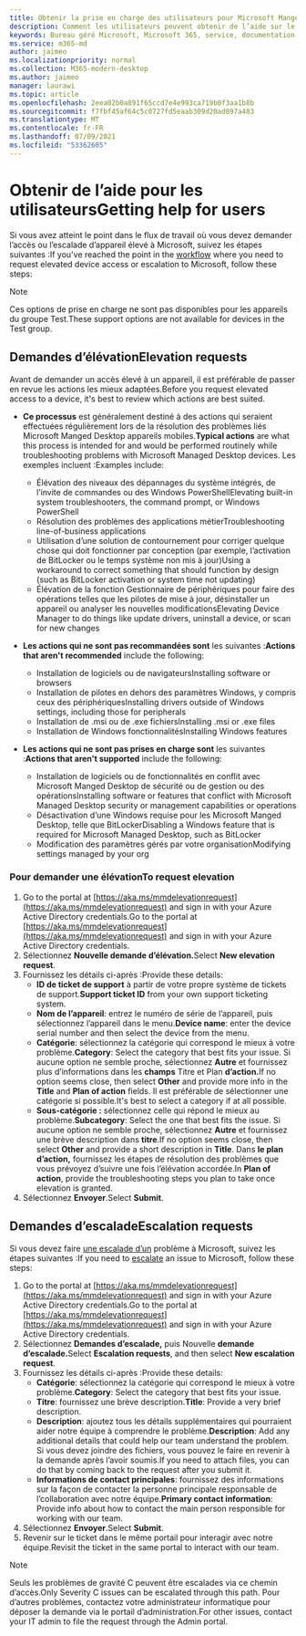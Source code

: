 ```yaml
---
title: Obtenir la prise en charge des utilisateurs pour Microsoft Manged Desktop
description: Comment les utilisateurs peuvent obtenir de l’aide sur le service et les appareils
keywords: Bureau géré Microsoft, Microsoft 365, service, documentation
ms.service: m365-md
author: jaimeo
ms.localizationpriority: normal
ms.collection: M365-modern-desktop
ms.author: jaimeo
manager: laurawi
ms.topic: article
ms.openlocfilehash: 2eea02b0a891f65ccd7e4e993ca719b0f3aa1b8b
ms.sourcegitcommit: f7fbf45af64c5c0727fd5eaab309d20ad097a483
ms.translationtype: MT
ms.contentlocale: fr-FR
ms.lasthandoff: 07/09/2021
ms.locfileid: "53362605"
---
```

# <a name="getting-help-for-users"></a><span data-ttu-id="a8946-104">Obtenir de l’aide pour les utilisateurs</span><span class="sxs-lookup"><span data-stu-id="a8946-104">Getting help for users</span></span>

<span data-ttu-id="a8946-105">Si vous avez atteint le [](../service-description/user-support.md) point dans le flux de travail où vous devez demander l’accès ou l’escalade d’appareil élevé à Microsoft, suivez les étapes suivantes :</span><span class="sxs-lookup"><span data-stu-id="a8946-105">If you've reached the point in the [workflow](../service-description/user-support.md) where you need to request elevated device access or escalation to Microsoft, follow these steps:</span></span>
 
>[!NOTE]
><span data-ttu-id="a8946-106">Ces options de prise en charge ne sont pas disponibles pour les appareils du groupe Test.</span><span class="sxs-lookup"><span data-stu-id="a8946-106">These support options are not available for devices in the Test group.</span></span>

## <a name="elevation-requests"></a><span data-ttu-id="a8946-107">Demandes d’élévation</span><span class="sxs-lookup"><span data-stu-id="a8946-107">Elevation requests</span></span>

<span data-ttu-id="a8946-108">Avant de demander un accès élevé à un appareil, il est préférable de passer en revue les actions les mieux adaptées.</span><span class="sxs-lookup"><span data-stu-id="a8946-108">Before you request elevated access to a device, it's best to review which actions are best suited.</span></span>

- <span data-ttu-id="a8946-109">**Ce processus** est généralement destiné à des actions qui seraient effectuées régulièrement lors de la résolution des problèmes liés Microsoft Manged Desktop appareils mobiles.</span><span class="sxs-lookup"><span data-stu-id="a8946-109">**Typical actions** are what this process is intended for and would be performed routinely while troubleshooting problems with Microsoft Managed Desktop devices.</span></span> <span data-ttu-id="a8946-110">Les exemples incluent :</span><span class="sxs-lookup"><span data-stu-id="a8946-110">Examples include:</span></span>
    - <span data-ttu-id="a8946-111">Élévation des niveaux des dépannages du système intégrés, de l’invite de commandes ou des Windows PowerShell</span><span class="sxs-lookup"><span data-stu-id="a8946-111">Elevating built-in system troubleshooters, the command prompt, or Windows PowerShell</span></span>
    - <span data-ttu-id="a8946-112">Résolution des problèmes des applications métier</span><span class="sxs-lookup"><span data-stu-id="a8946-112">Troubleshooting line-of-business applications</span></span>
    - <span data-ttu-id="a8946-113">Utilisation d’une solution de contournement pour corriger quelque chose qui doit fonctionner par conception (par exemple, l’activation de BitLocker ou le temps système non mis à jour)</span><span class="sxs-lookup"><span data-stu-id="a8946-113">Using a workaround to correct something that should function by design (such as BitLocker activation or system time not updating)</span></span>
    - <span data-ttu-id="a8946-114">Élévation de la fonction Gestionnaire de périphériques pour faire des opérations telles que les pilotes de mise à jour, désinstaller un appareil ou analyser les nouvelles modifications</span><span class="sxs-lookup"><span data-stu-id="a8946-114">Elevating Device Manager to do things like update drivers, uninstall a device, or scan for new changes</span></span>

- <span data-ttu-id="a8946-115">**Les actions qui ne sont pas recommandées sont** les suivantes :</span><span class="sxs-lookup"><span data-stu-id="a8946-115">**Actions that aren't recommended** include the following:</span></span>
    - <span data-ttu-id="a8946-116">Installation de logiciels ou de navigateurs</span><span class="sxs-lookup"><span data-stu-id="a8946-116">Installing software or browsers</span></span>
    - <span data-ttu-id="a8946-117">Installation de pilotes en dehors des paramètres Windows, y compris ceux des périphériques</span><span class="sxs-lookup"><span data-stu-id="a8946-117">Installing drivers outside of Windows settings, including those for peripherals</span></span>
    - <span data-ttu-id="a8946-118">Installation de .msi ou de .exe fichiers</span><span class="sxs-lookup"><span data-stu-id="a8946-118">Installing .msi or .exe files</span></span>
    - <span data-ttu-id="a8946-119">Installation de Windows fonctionnalités</span><span class="sxs-lookup"><span data-stu-id="a8946-119">Installing Windows features</span></span>

- <span data-ttu-id="a8946-120">**Les actions qui ne sont pas prises en charge sont** les suivantes :</span><span class="sxs-lookup"><span data-stu-id="a8946-120">**Actions that aren't supported** include the following:</span></span>
    - <span data-ttu-id="a8946-121">Installation de logiciels ou de fonctionnalités en conflit avec Microsoft Manged Desktop de sécurité ou de gestion ou des opérations</span><span class="sxs-lookup"><span data-stu-id="a8946-121">Installing software or features that conflict with Microsoft Managed Desktop security or management capabilities or operations</span></span>
    - <span data-ttu-id="a8946-122">Désactivation d’une Windows requise pour les Microsoft Manged Desktop, telle que BitLocker</span><span class="sxs-lookup"><span data-stu-id="a8946-122">Disabling a Windows feature that is required for Microsoft Managed Desktop, such as BitLocker</span></span>
    - <span data-ttu-id="a8946-123">Modification des paramètres gérés par votre organisation</span><span class="sxs-lookup"><span data-stu-id="a8946-123">Modifying settings managed by your org</span></span>

### <a name="to-request-elevation"></a><span data-ttu-id="a8946-124">Pour demander une élévation</span><span class="sxs-lookup"><span data-stu-id="a8946-124">To request elevation</span></span>

1. <span data-ttu-id="a8946-125">Go to the portal at [https://aka.ms/mmdelevationrequest](https://aka.ms/mmdelevationrequest) and sign in with your Azure Active Directory credentials.</span><span class="sxs-lookup"><span data-stu-id="a8946-125">Go to the portal at [https://aka.ms/mmdelevationrequest](https://aka.ms/mmdelevationrequest) and sign in with your Azure Active Directory credentials.</span></span>
2. <span data-ttu-id="a8946-126">Sélectionnez **Nouvelle demande d’élévation.**</span><span class="sxs-lookup"><span data-stu-id="a8946-126">Select **New elevation request**.</span></span>
3. <span data-ttu-id="a8946-127">Fournissez les détails ci-après :</span><span class="sxs-lookup"><span data-stu-id="a8946-127">Provide these details:</span></span>
    - <span data-ttu-id="a8946-128">**ID de ticket de support** à partir de votre propre système de tickets de support.</span><span class="sxs-lookup"><span data-stu-id="a8946-128">**Support ticket ID** from your own support ticketing system.</span></span>
    - <span data-ttu-id="a8946-129">**Nom de l’appareil**: entrez le numéro de série de l’appareil, puis sélectionnez l’appareil dans le menu.</span><span class="sxs-lookup"><span data-stu-id="a8946-129">**Device name**: enter the device serial number and then select the device from the menu.</span></span>
    - <span data-ttu-id="a8946-130">**Catégorie**: sélectionnez la catégorie qui correspond le mieux à votre problème.</span><span class="sxs-lookup"><span data-stu-id="a8946-130">**Category**: Select the category that best fits your issue.</span></span> <span data-ttu-id="a8946-131">Si aucune option ne semble proche, sélectionnez **Autre** et fournissez plus d’informations dans les **champs** Titre et Plan **d’action.**</span><span class="sxs-lookup"><span data-stu-id="a8946-131">If no option seems close, then select **Other** and provide more info in the **Title** and **Plan of action** fields.</span></span> <span data-ttu-id="a8946-132">Il est préférable de sélectionner une catégorie si possible.</span><span class="sxs-lookup"><span data-stu-id="a8946-132">It's best to select a category if at all possible.</span></span>
    - <span data-ttu-id="a8946-133">**Sous-catégorie :** sélectionnez celle qui répond le mieux au problème.</span><span class="sxs-lookup"><span data-stu-id="a8946-133">**Subcategory**: Select the one that best fits the issue.</span></span> <span data-ttu-id="a8946-134">Si aucune option ne semble proche, sélectionnez **Autre** et fournissez une brève description dans **titre**.</span><span class="sxs-lookup"><span data-stu-id="a8946-134">If no option seems close, then select **Other** and provide a short description in **Title**.</span></span> <span data-ttu-id="a8946-135">Dans **le plan d’action,** fournissez les étapes de résolution des problèmes que vous prévoyez d’suivre une fois l’élévation accordée.</span><span class="sxs-lookup"><span data-stu-id="a8946-135">In **Plan of action**, provide the troubleshooting steps you plan to take once elevation is granted.</span></span>
4. <span data-ttu-id="a8946-136">Sélectionnez **Envoyer**.</span><span class="sxs-lookup"><span data-stu-id="a8946-136">Select **Submit**.</span></span>


## <a name="escalation-requests"></a><span data-ttu-id="a8946-137">Demandes d’escalade</span><span class="sxs-lookup"><span data-stu-id="a8946-137">Escalation requests</span></span>


<span data-ttu-id="a8946-138">Si vous devez faire [une escalade d’un](../service-description/user-support.md#escalation-portal) problème à Microsoft, suivez les étapes suivantes :</span><span class="sxs-lookup"><span data-stu-id="a8946-138">If you need to [escalate](../service-description/user-support.md#escalation-portal) an issue to Microsoft, follow these steps:</span></span>

1. <span data-ttu-id="a8946-139">Go to the portal at [https://aka.ms/mmdelevationrequest](https://aka.ms/mmdelevationrequest) and sign in with your Azure Active Directory credentials.</span><span class="sxs-lookup"><span data-stu-id="a8946-139">Go to the portal at [https://aka.ms/mmdelevationrequest](https://aka.ms/mmdelevationrequest) and sign in with your Azure Active Directory credentials.</span></span>
2. <span data-ttu-id="a8946-140">Sélectionnez **Demandes d’escalade,** puis Nouvelle **demande d’escalade.**</span><span class="sxs-lookup"><span data-stu-id="a8946-140">Select **Escalation requests**, and then select **New escalation request**.</span></span>
3. <span data-ttu-id="a8946-141">Fournissez les détails ci-après :</span><span class="sxs-lookup"><span data-stu-id="a8946-141">Provide these details:</span></span>
    - <span data-ttu-id="a8946-142">**Catégorie**: sélectionnez la catégorie qui correspond le mieux à votre problème.</span><span class="sxs-lookup"><span data-stu-id="a8946-142">**Category**: Select the category that best fits your issue.</span></span>
    - <span data-ttu-id="a8946-143">**Titre**: fournissez une brève description.</span><span class="sxs-lookup"><span data-stu-id="a8946-143">**Title**: Provide a very brief description.</span></span>
    - <span data-ttu-id="a8946-144">**Description**: ajoutez tous les détails supplémentaires qui pourraient aider notre équipe à comprendre le problème.</span><span class="sxs-lookup"><span data-stu-id="a8946-144">**Description**: Add any additional details that could help our team understand the problem.</span></span> <span data-ttu-id="a8946-145">Si vous devez joindre des fichiers, vous pouvez le faire en revenir à la demande après l’avoir soumis.</span><span class="sxs-lookup"><span data-stu-id="a8946-145">If you need to attach files, you can do that by coming back to the request after you submit it.</span></span>
    - <span data-ttu-id="a8946-146">**Informations de contact principales**: fournissez des informations sur la façon de contacter la personne principale responsable de l’collaboration avec notre équipe.</span><span class="sxs-lookup"><span data-stu-id="a8946-146">**Primary contact information**: Provide info about how to contact the main person responsible for working with our team.</span></span>
4. <span data-ttu-id="a8946-147">Sélectionnez **Envoyer**.</span><span class="sxs-lookup"><span data-stu-id="a8946-147">Select **Submit**.</span></span>
5. <span data-ttu-id="a8946-148">Revenir sur le ticket dans le même portail pour interagir avec notre équipe.</span><span class="sxs-lookup"><span data-stu-id="a8946-148">Revisit the ticket in the same portal to interact with our team.</span></span>

> [!NOTE]
> <span data-ttu-id="a8946-149">Seuls les problèmes de gravité C peuvent être escalades via ce chemin d’accès.</span><span class="sxs-lookup"><span data-stu-id="a8946-149">Only Severity C issues can be escalated through this path.</span></span> <span data-ttu-id="a8946-150">Pour d’autres problèmes, contactez votre administrateur informatique pour déposer la demande via le portail d’administration.</span><span class="sxs-lookup"><span data-stu-id="a8946-150">For other issues, contact your IT admin to file the request through the Admin portal.</span></span>